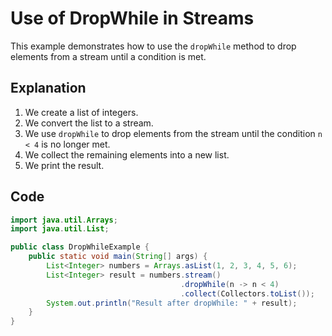 # Use of DropWhile in Streams

This example demonstrates how to use the `dropWhile` method to drop elements from a stream until a condition is met.

## Explanation

1. We create a list of integers.
2. We convert the list to a stream.
3. We use `dropWhile` to drop elements from the stream until the condition `n < 4` is no longer met.
4. We collect the remaining elements into a new list.
5. We print the result.

## Code

```java
import java.util.Arrays;
import java.util.List;

public class DropWhileExample {
    public static void main(String[] args) {
        List<Integer> numbers = Arrays.asList(1, 2, 3, 4, 5, 6);
        List<Integer> result = numbers.stream()
                                      .dropWhile(n -> n < 4)
                                      .collect(Collectors.toList());
        System.out.println("Result after dropWhile: " + result);
    }
}
```